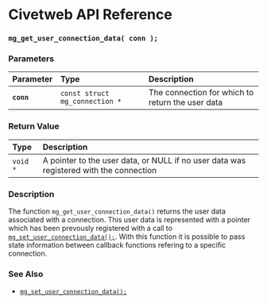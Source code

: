 # Civetweb API Reference

### `mg_get_user_connection_data( conn );`

### Parameters

| Parameter | Type | Description |
| :--- | :--- | :--- |
|**`conn`**|`const struct mg_connection *`|The connection for which to return the user data|

### Return Value

| Type | Description | 
| :--- | :--- |
|`void *`|A pointer to the user data, or NULL if no user data was registered with the connection|

### Description

The function `mg_get_user_connection_data()` returns the user data associated with a connection. This user data is represented with a pointer which has been prevously registered with a call to [`mg_set_user_connection_data();`](mg_set_user_connection_data.md). With this function it is possible to pass state information between callback functions refering to a specific connection.

### See Also

* [`mg_set_user_connection_data();`](mg_set_user_connection_data.md)
